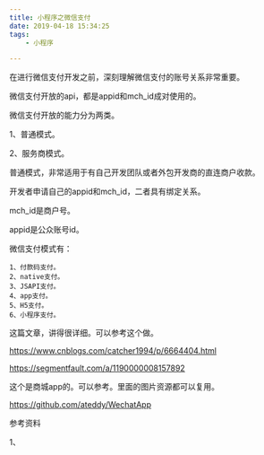 ```yaml
---
title: 小程序之微信支付
date: 2019-04-18 15:34:25
tags:
	- 小程序

---
```




在进行微信支付开发之前，深刻理解微信支付的账号关系非常重要。

微信支付开放的api，都是appid和mch_id成对使用的。

微信支付开放的能力分为两类。

1、普通模式。

2、服务商模式。



普通模式，非常适用于有自己开发团队或者外包开发商的直连商户收款。

开发者申请自己的appid和mch_id，二者具有绑定关系。



mch_id是商户号。

appid是公众账号id。



微信支付模式有：

```
1、付款码支付。
2、native支付。
3、JSAPI支付。
4、app支付。
5、H5支付。
6、小程序支付。
```





这篇文章，讲得很详细。可以参考这个做。

https://www.cnblogs.com/catcher1994/p/6664404.html





https://segmentfault.com/a/1190000008157892

这个是商城app的。可以参考。里面的图片资源都可以复用。

https://github.com/ateddy/WechatApp



参考资料

1、

